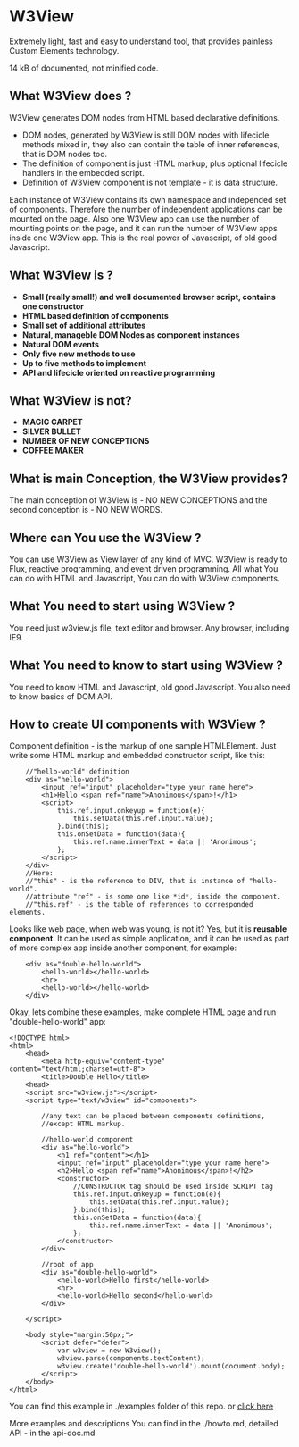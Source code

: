 # W3View
Extremely light, fast and easy to understand tool, that 
provides painless Custom Elements technology.

14 kB of documented, not minified code.

## What W3View does ?
W3View generates DOM nodes from HTML based declarative definitions.

+ DOM nodes, generated by W3View is still DOM nodes with lifecicle
methods mixed in, they also can contain the table of inner references,
that is DOM nodes too. 
+ The definition of component is just HTML markup, 
plus optional lifecicle handlers in the embedded script. 
+ Definition of W3View component is not template - it is data structure. 

Each instance of W3View contains its own namespace and independed 
set of components. 
Therefore the number of independent applications can be mounted on the page.
Also one W3View app can use the number of mounting points on the page, 
and it can run the number of W3View apps inside one W3View app. 
This is the real power of Javascript, of old good Javascript.

## What W3View is ?
* **Small (really small!) and well documented browser script, 
contains one constructor**
* **HTML based definition of components**
* **Small set of additional attributes**
* **Natural, manageble DOM Nodes as component instances**
* **Natural DOM events**
* **Only five new methods to use**
* **Up to five methods to implement**
* **API and lifecicle oriented on reactive programming**

## What W3View is not?
* **MAGIC CARPET**
* **SILVER BULLET**
* **NUMBER OF NEW CONCEPTIONS**
* **COFFEE MAKER**

## What is main Conception, the W3View provides?
The main conception of W3View is - NO NEW CONCEPTIONS and the 
second conception is - NO NEW WORDS.

## Where can You use the W3View ?
You can use W3View as View layer of any kind of MVC.
W3View is ready to Flux, reactive programming, 
and event driven programming. All what You can do with HTML and Javascript,
You can do with W3View components.

## What You need to start using W3View ?
You need just w3view.js file, text editor and browser.
Any browser, including IE9.

## What You need to know to start using W3View ?
You need to know HTML and Javascript, old good Javascript.
You also need to know basics of DOM API.

## How to create UI components with W3View ?
Component definition - is the markup of one sample HTMLElement.
Just write some HTML markup and embedded constructor script,
like this:

		//"hello-world" definition
		<div as="hello-world">
			<input ref="input" placeholder="type your name here">
			<h1>Hello <span ref="name">Anonimous</span>!</h1>
			<script>
				this.ref.input.onkeyup = function(e){
					this.setData(this.ref.input.value);
				}.bind(this);
				this.onSetData = function(data){
					this.ref.name.innerText = data || 'Anonimous';
				};
			</script>
		</div>
		//Here:
		//"this" - is the reference to DIV, that is instance of "hello-world".
		//attribute "ref" - is some one like *id*, inside the component.
		//"this.ref" - is the table of references to corresponded elements.

Looks like web page, when web was young, is not it? 
Yes, but it is **reusable component**.
It can be used as simple application,
and it can be used as part of more complex app inside another component, 
for example:

		<div as="double-hello-world">
			<hello-world></hello-world>
			<hr>
			<hello-world></hello-world>
		</div>

Okay, lets combine these examples, make complete HTML page and 
run "double-hello-world" app:

	<!DOCTYPE html>
	<html>
		<head>
			<meta http-equiv="content-type" content="text/html;charset=utf-8">
			<title>Double Hello</title>
		<head>
		<script src="w3view.js"></script>
		<script type="text/w3view" id="components">
			
			//any text can be placed between components definitions,
			//except HTML markup.
			
			//hello-world component
			<div as="hello-world">
				<h1 ref="content"></h1>
				<input ref="input" placeholder="type your name here">
				<h2>Hello <span ref="name">Anonimous</span>!</h2>
				<constructor>
					//CONSTRUCTOR tag should be used inside SCRIPT tag
					this.ref.input.onkeyup = function(e){
						this.setData(this.ref.input.value);
					}.bind(this);
					this.onSetData = function(data){
						this.ref.name.innerText = data || 'Anonimous';
					};
				</constructor>
			</div>
			
			//root of app 
			<div as="double-hello-world">
				<hello-world>Hello first</hello-world>
				<hr>
				<hello-world>Hello second</hello-world>
			</div>

		</script>

		<body style="margin:50px;">
			<script defer="defer">
				var w3view = new W3view();
				w3view.parse(components.textContent);
				w3view.create('double-hello-world').mount(document.body);
			</script>
		</body>
	</html>

You can find this example in ./examples folder of this repo.
or <a href="https://rawgit.com/vitalydmitriev1970/W3View/master/examples/readmeExample.html">click here</a>

More examples and descriptions You can find in 
the ./howto.md, detailed API - in the api-doc.md
